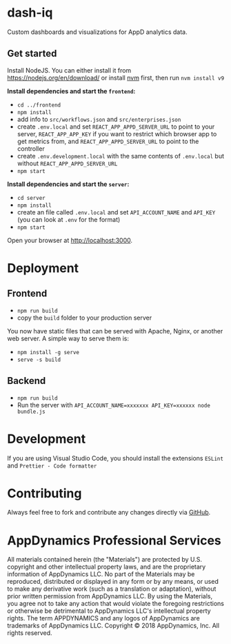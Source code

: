 # dash-iq

Custom dashboards and visualizations for AppD analytics data.

## Get started

Install NodeJS. You can either install it from https://nodejs.org/en/download/ or install [nvm](https://github.com/creationix/nvm) first, then run `nvm install v9`

**Install dependencies and start the `frontend`:**

* `cd ../frontend`
* `npm install`
* add info to `src/workflows.json` and `src/enterprises.json`
* create `.env.local` and set `REACT_APP_APPD_SERVER_URL` to point to your server, `REACT_APP_APP_KEY` if you want to restrict which browser app to get metrics from, and `REACT_APP_APPD_SERVER_URL` to point to the controller
* create `.env.development.local` with the same contents of `.env.local` but without `REACT_APP_APPD_SERVER_URL`
* `npm start`

**Install dependencies and start the `server`:**

* `cd server`
* `npm install`
* create an file called `.env.local` and set `API_ACCOUNT_NAME` and `API_KEY` (you can look at `.env` for the format)
* `npm start`

Open your browser at [http://localhost:3000](http://localhost:3000).

# Deployment

## Frontend

* `npm run build`
* copy the `build` folder to your production server

You now have static files that can be served with Apache, Nginx, or another web server. A simple way to serve them is:

* `npm install -g serve`
* `serve -s build`

## Backend

* `npm run build`
* Run the server with `API_ACCOUNT_NAME=xxxxxxx API_KEY=xxxxxx node bundle.js`

# Development

If you are using Visual Studio Code, you should install the extensions `ESLint` and `Prettier - Code formatter`

# Contributing

Always feel free to fork and contribute any changes directly via [GitHub](https://github.com/Appdynamics/dash-iq).

# AppDynamics Professional Services

All materials contained herein (the "Materials") are protected by U.S. copyright and other intellectual property laws, and are the proprietary information of AppDynamics LLC. No part of the Materials may be reproduced, distributed or displayed in any form or by any means, or used to make any derivative work (such as a translation or adaptation), without prior written permission from AppDynamics LLC. By using the Materials, you agree not to take any action that would violate the foregoing restrictions or otherwise be detrimental to AppDynamics LLC's intellectual property rights. The term APPDYNAMICS and any logos of AppDynamics are trademarks of AppDynamics LLC.
Copyright © 2018 AppDynamics, Inc. All rights reserved.
